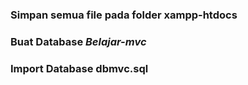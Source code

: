 ### Simpan semua file pada folder xampp-htdocs
### Buat Database *Belajar-mvc*
### Import Database dbmvc.sql